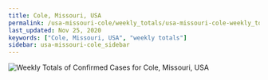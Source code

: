 ```yaml
---
title: Cole, Missouri, USA
permalink: /usa-missouri-cole/weekly_totals/usa-missouri-cole-weekly_totals.html
last_updated: Nov 25, 2020
keywords: ["Cole, Missouri, USA", "weekly totals"]
sidebar: usa-missouri-cole_sidebar
---
```


![Weekly Totals of Confirmed Cases for Cole, Missouri, USA](/covid_tracker/images/graphs/usa-missouri-cole-weekly_totals_graph.png)
